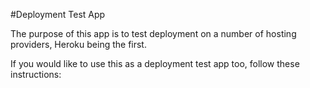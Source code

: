 #Deployment Test App

The purpose of this app is to test deployment on a number of hosting providers,
Heroku being the first.

If you would like to use this as a deployment test app too,
follow these instructions:
